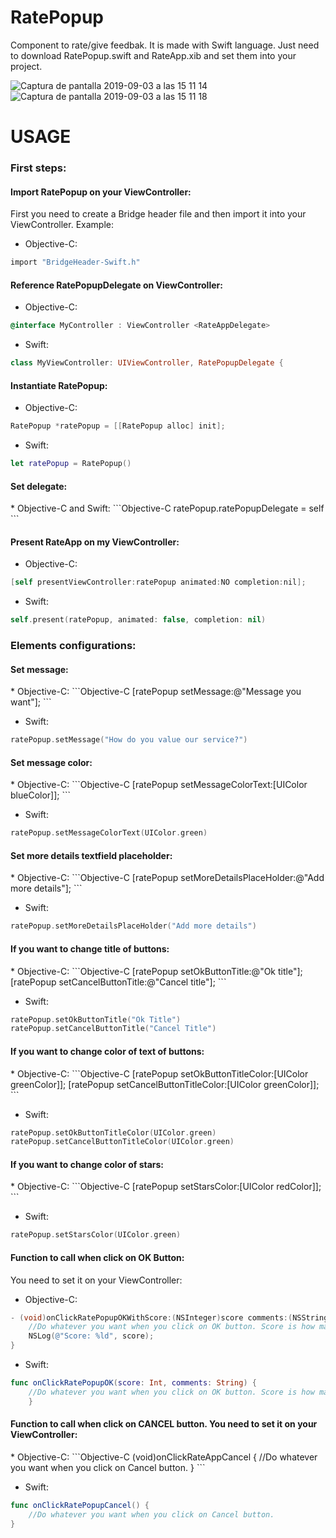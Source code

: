 # RatePopup

Component to rate/give feedbak. It is made with Swift language. Just need to download RatePopup.swift and RateApp.xib and set them into your project.

![Captura de pantalla 2019-09-03 a las 15 11 14](https://user-images.githubusercontent.com/16594147/64181466-651a9780-ce5e-11e9-8c11-5dd26f048435.png)
![Captura de pantalla 2019-09-03 a las 15 11 18](https://user-images.githubusercontent.com/16594147/64181468-65b32e00-ce5e-11e9-8168-28466dec028b.png)

# USAGE

<h3>First steps:</h3>

<h4>Import RatePopup on your ViewController:</h4>
First you need to create a Bridge header file and then import it into your ViewController. Example:

* Objective-C:
```Objective-C
import "BridgeHeader-Swift.h"
```

<h4>Reference RatePopupDelegate on ViewController:</h4>

* Objective-C:
```Objective-C
@interface MyController : ViewController <RateAppDelegate>
```

* Swift:
```Swift
class MyViewController: UIViewController, RatePopupDelegate {
```

<h4>Instantiate RatePopup:</h4>

* Objective-C:
```Objective-C
RatePopup *ratePopup = [[RatePopup alloc] init];
```

* Swift:
```Swift
let ratePopup = RatePopup()
```

<h4>Set delegate:</h4>
* Objective-C and Swift:
```Objective-C
ratePopup.ratePopupDelegate = self
```

<h4>Present RateApp on my ViewController:</h4>

* Objective-C:
```Objective-C
[self presentViewController:ratePopup animated:NO completion:nil];
```

* Swift:
```Swift
self.present(ratePopup, animated: false, completion: nil)
```

### Elements configurations:

<h4>Set message:</h4>
* Objective-C:
```Objective-C
[ratePopup setMessage:@"Message you want"];
```

* Swift:
```Swift
ratePopup.setMessage("How do you value our service?")
```

<h4>Set message color:</h4>
* Objective-C:
```Objective-C
[ratePopup setMessageColorText:[UIColor blueColor]];
```

* Swift:
```Swift
ratePopup.setMessageColorText(UIColor.green)
```

<h4>Set more details textfield placeholder:</h4>
* Objective-C:
```Objective-C
[ratePopup setMoreDetailsPlaceHolder:@"Add more details"];
```

* Swift:
```Swift
ratePopup.setMoreDetailsPlaceHolder("Add more details")
```

<h4>If you want to change title of buttons:</h4>
* Objective-C:
```Objective-C
[ratePopup setOkButtonTitle:@"Ok title"];
[ratePopup setCancelButtonTitle:@"Cancel title"];
```

* Swift:
```Swift
ratePopup.setOkButtonTitle("Ok Title")
ratePopup.setCancelButtonTitle("Cancel Title")
```

<h4>If you want to change color of text of buttons:</h4>
* Objective-C:
```Objective-C
[ratePopup setOkButtonTitleColor:[UIColor greenColor]];
[ratePopup setCancelButtonTitleColor:[UIColor greenColor]];
```

* Swift:
```Swift
ratePopup.setOkButtonTitleColor(UIColor.green)
ratePopup.setCancelButtonTitleColor(UIColor.green)
```

<h4>If you want to change color of stars:</h4>
* Objective-C:
```Objective-C
[ratePopup setStarsColor:[UIColor redColor]];
```

* Swift:
```Swift
ratePopup.setStarsColor(UIColor.green)
```

<h4>Function to call when click on OK Button:</h4>
You need to set it on your ViewController:

* Objective-C:
```Objective-C
- (void)onClickRatePopupOKWithScore:(NSInteger)score comments:(NSString *)comments {
	//Do whatever you want when you click on OK button. Score is how many stars user sets as score and comment is what user	sets on "More Details" TextField:
    NSLog(@"Score: %ld", score);
}
```

* Swift:
```Swift
func onClickRatePopupOK(score: Int, comments: String) {
 	//Do whatever you want when you click on OK button. Score is how many stars user sets as score and comment is what user	sets on "More Details" TextField:
    }
```

<h4>Function to call when click on CANCEL button. You need to set it on your ViewController:</h4>
* Objective-C:
```Objective-C
(void)onClickRateAppCancel {
    //Do whatever you want when you click on Cancel button.
}
```

* Swift:
```Swift
func onClickRatePopupCancel() {
	//Do whatever you want when you click on Cancel button.
}
```


